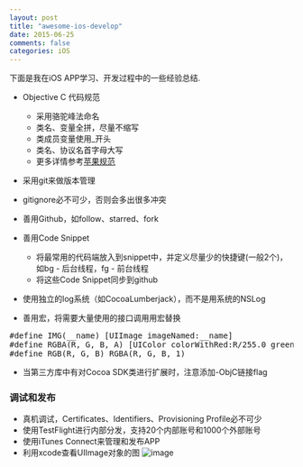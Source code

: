 ```yaml
---
layout: post
title: "awesome-ios-develop"
date: 2015-06-25
comments: false
categories: iOS
---
```

下面是我在iOS APP学习、开发过程中的一些经验总结.

* Objective C 代码规范
	* 采用骆驼峰法命名
	* 类名、变量全拼，尽量不缩写
	* 类成员变量使用_开头
	* 类名、协议名首字母大写	
	* 更多详情参考[苹果规范](https://developer.apple.com/library/mac/documentation/Cocoa/Conceptual/CodingGuidelines/CodingGuidelines.pdf)
	
* 采用git来做版本管理
* gitignore必不可少，否则会多出很多冲突
* 善用Github，如follow、starred、fork

* 善用Code Snippet
	* 将最常用的代码端放入到snippet中，并定义尽量少的快捷键(一般2个)，如bg - 后台线程，fg - 前台线程
	* 将这些Code Snippet同步到github
	
* 使用独立的log系统（如CocoaLumberjack），而不是用系统的NSLog
* 善用宏，将需要大量使用的接口调用用宏替换
<pre>
#define IMG(__name) [UIImage imageNamed:__name]
#define RGBA(R, G, B, A) [UIColor colorWithRed:R/255.0 green:G/255.0 blue:B/255.0 alpha:A]
#define RGB(R, G, B) RGBA(R, G, B, 1)
</pre>
* 当第三方库中有对Cocoa SDK类进行扩展时，注意添加-ObjC链接flag

### 调试和发布
* 真机调试，Certificates、Identifiers、Provisioning Profile必不可少
* 使用TestFlight进行内部分发，支持20个内部账号和1000个外部账号
* 使用iTunes Connect来管理和发布APP
* 利用xcode查看UIImage对象的图
![image](http://7ximmr.com1.z0.glb.clouddn.com/xcode_debug_show_uiimage.jpg)